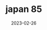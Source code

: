 ---
weight: 85
images: 
- /images/Japan/DSCF9593.jpg
title: japan 85
date: 2023-02-26
tags:
- japan
---